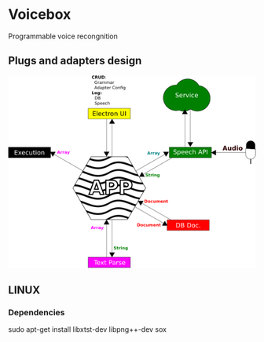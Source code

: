 # Voicebox

Programmable voice recongnition

## Plugs and adapters design
![Design Image](./voice-box-plugs-adapters.png)


## LINUX

### Dependencies

sudo apt-get install libxtst-dev libpng++-dev sox
